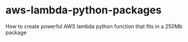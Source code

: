 # aws-lambda-python-packages
How to create powerful AWS lambda python function that fits in a 250Mb package
